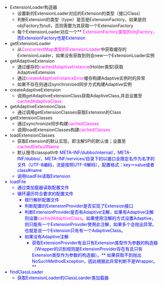 - ExtensionLoader构造器
    - 设置新的ExtensionLoader对应的Extension的类型（接口Class）
    - 判断Extension的类型（type）是否是ExtensionFactory，如果是则objFactory为null，否则需要为其获取一个ExtensionFactory
    - 每个ExtensionLoader对应一个**
    <font color=magenta>ExtensionFactory类型的objFactory，</font><font color=blue>而ExtensionFactory也是Extension</font>
- getExtensionLoader
    - 从<font color=magenta>ConcurrentMap类型的ExtensionLoader</font>中获取缓存的ExtensionLoader，如果没有获取到则会new一个ExtensionLoader实例
- getAdaptiveExtension
    - 通过缓存的<font color=magenta>cachedAdaptiveInstance</font>(Holder类型)获取AdaptiveExtension
    - 通过<font color=magenta>createAdaptiveInstanceError</font>缓存构建Adaptive实例时的异常
    - 如果不存在则通过synchronized同步方式构建Adaptive实例
- createAdaptiveExtension
    - 调用getAdaptiveExtensionClass获取AdaptiveClass,并且设置至<font color=magenta>cachedAdaptiveClass</font>
- getAdaptiveExtensionClass
    - 通过调用getExtensionClasses获取Extension的Class
- getExtensionClasses
    - 通过synchronize同步构建<font color=magenta>cachedClasses</font>
    - 调用loadExtensionClasses构建<font color=magenta>cachedClasses</font>
- loadExtensionClasses
    - 获取Extension的默认实现，即注解SPI的默认值；设置至<font color=magenta>cachedDefaultName</font>
    - 默认搜寻classpath中<font color=blue> META-INF/dubbo/internal/，META-INF/dubbo/，META-INF/services/目录下的以接口全限定名作为名字的文件（UTF-8编码，流是按照UTF-8解码），配置格式：key＝value或者class#name
    - 调用loadFile读取Extension
- loadFile
    - 通过类加载器读取配置文件
    - 循环遍历符合要求的配置文件
        - 按行解析配置文件
        - 判断配置的ExtensionProvider是否实现了Extension接口
        - 判断ExtensionProvider是否有Adaptive注解，如果有Adaptive注解则设置<font color=magenta>cachedAdaptiveClass</font>。如果使用注解的方式设置Adaptive，则只能有一个ExtensionProvider使用此注解，如果多个会抛出异常。<font color=blue>也就是说一个Extension只有有一个AdaptiveClass。</font>
        - 如果没有Adaptive注解
            - 获取ExtensionProvider有且只有Extension类型作为参数的构造器<font color=blue>（Wrapper的识别规则是ExtensionProvider存在有且只有Extension类型作为参数的构造器）</font>。** 如果获取不到抛出NoSuchMethodException，因此根据此异常判断不是Wrapper。 **
- findClassLoader
    - 获取ExtensionLoader的ClassLoarder类加载器
